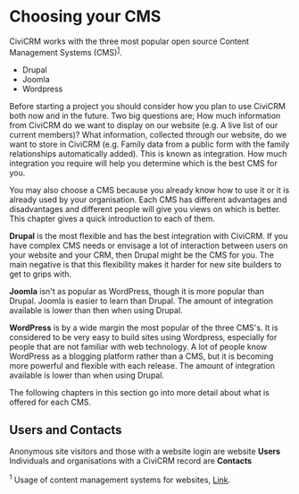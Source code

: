 # Choosing your CMS

CiviCRM works with the three most popular open source Content Management Systems (CMS)<sup><a href="#1">1</a></sup>.

-   Drupal
-   Joomla
-   Wordpress

Before starting a project you should consider how you plan to use
CiviCRM both now and in the future. Two big questions are; How much
information from CiviCRM do we want to display on our website (e.g. A
live list of our current members)? What information, collected through
our website, do we want to store in CiviCRM (e.g. Family data from a
public form with the family relationships automatically added). This is
known as integration. How much integration you require will help you
determine which is the best CMS for you.

You may also choose a CMS because you already know how to use it or it
is already used by your organisation. Each CMS has different advantages
and disadvantages and different people will give you views on which is
better. This chapter gives a quick introduction to each of them.

**Drupal** is the most flexible and has the best integration with
CiviCRM. If you have complex CMS needs or envisage a lot of interaction
between users on your website and your CRM, then Drupal might be the CMS
for you. The main negative is that this flexibility makes it harder for
new site builders to get to grips with.

**Joomla** isn't as popular as WordPress, though it is more popular than
Drupal. Joomla is easier to learn than Drupal. The amount of integration
available is lower than then when using Drupal.

**WordPress** is by a wide margin the most popular of the three CMS's.
It is considered to be very easy to build sites using Wordpress,
especially for people that are not familiar with web technology. A lot
of people know WordPress as a blogging platform rather than a CMS, but
it is becoming more powerful and flexible with each release. The amount
of integration available is lower than when using Drupal.

The following chapters in this section go into more detail about what is
offered for each CMS.

## Users and Contacts

Anonymous site visitors and those with a website login are
website **Users** 
Individuals and organisations with a CiviCRM record are **Contacts** 


<sup><a name="1">1</a></sup> Usage of content management systems for websites, [Link](https://w3techs.com/technologies/overview/content_management/all).
 



